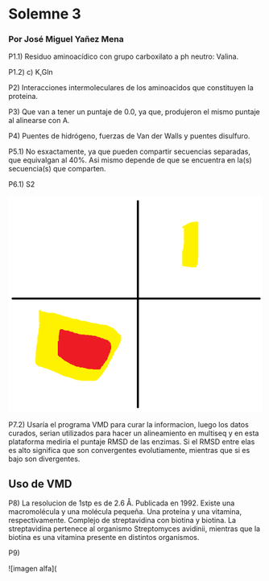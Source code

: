 # Solemne 3

### Por José Miguel Yañez Mena

P1.1) Residuo aminoacídico con grupo carboxilato a ph neutro: Valina.

P1.2) c) K,Gln

P2) Interacciones intermoleculares de los aminoacidos que constituyen la proteina.

P3) Que van a tener un puntaje de 0.0, ya que, produjeron el mismo puntaje al alinearse con A.

P4) Puentes de hidrógeno, fuerzas de Van der Walls y puentes disulfuro.

P5.1) No esxactamente, ya que pueden compartir secuencias separadas, que equivalgan al 40%. Asi mismo depende de que se encuentra en la(s) secuencia(s) que comparten. 

P6.1)  S2 

![imagen s2](https://github.com/Peepcross/Slomeen3/blob/master/S2.png)

P7.2) Usaría el programa VMD para curar la informacion, luego los datos curados, serian utilizados para hacer un alineamiento en multiseq y en esta plataforma mediria el puntaje RMSD de las enzimas. Si el RMSD entre elas es alto significa que son convergentes evolutiamente, mientras que si es bajo son divergentes.

## Uso de VMD

P8) La resolucion de 1stp es de 2.6 Å. Publicada en 1992. Existe una macromolécula y una molécula pequeña. Una proteína y una vitamina, respectivamente. Complejo de streptavidina con biotina y biotina. La streptavidina pertenece al organismo 	Streptomyces avidinii, mientras que la biotina es una vitamina presente en distintos organismos.

P9)


![imagen alfa](
